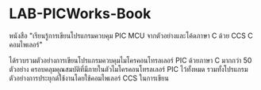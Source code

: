 # LAB-PICWorks-Book
หนังสือ "เรียนรู้การเขียนโปรแกรมควบคุม PIC MCU จากตัวอย่างและโค้ดภาษา C ด้วย CCS C คอมไพเลอร์"

ได้รวบรวมตัวอย่างการเขียนโปรแกรมควบคุมไมโครคอนโทรลเลอร์ PIC ด้วยภาษา C มากกว่า 50 ตัวอย่าง ครอบคลุมคุณสมบัติที่มีภายในตัวไมโครคอนโทรลเลอร์ PIC ไว้ทั้งหมด รวมทั้งโปรแกรมตัวอย่างการประยุกต์ใช้งานโดยใช้คอมไพเลอร์ CCS ในการเขียน
